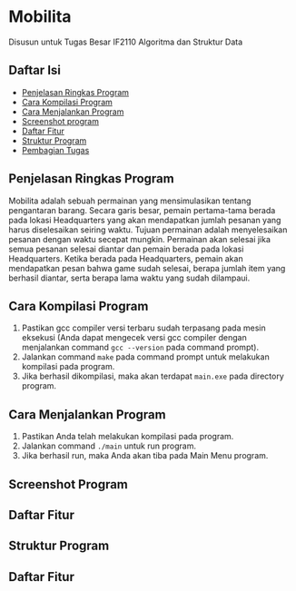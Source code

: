 # Mobilita
Disusun untuk Tugas Besar IF2110 Algoritma dan Struktur Data

## Daftar Isi
* [Penjelasan Ringkas Program](#penjelasan-ringkas)
* [Cara Kompilasi Program](#cara-kompilasi-program)
* [Cara Menjalankan Program](#cara-menjalankan-program)
* [Screenshot program](#screenshot-program)
* [Daftar Fitur](#daftar-fitur)
* [Struktur Program](#struktur-program)
* [Pembagian Tugas](#pembagian-tugas)

## Penjelasan Ringkas Program
Mobilita adalah sebuah permainan yang mensimulasikan tentang pengantaran barang. Secara garis besar, pemain pertama-tama berada pada lokasi Headquarters yang akan mendapatkan jumlah pesanan yang harus diselesaikan seiring waktu. Tujuan permainan  adalah menyelesaikan pesanan dengan waktu secepat mungkin. Permainan akan selesai jika semua pesanan selesai diantar dan pemain berada pada lokasi Headquarters. Ketika berada pada Headquarters, pemain akan mendapatkan pesan bahwa game sudah selesai, berapa jumlah item yang berhasil diantar, serta berapa lama waktu yang sudah dilampaui.

## Cara Kompilasi Program
1. Pastikan gcc compiler versi terbaru sudah terpasang pada mesin eksekusi (Anda dapat mengecek versi gcc compiler dengan menjalankan command `gcc --version` pada command prompt).
2. Jalankan command `make` pada command prompt untuk melakukan kompilasi pada program.
3. Jika berhasil dikompilasi, maka akan terdapat `main.exe` pada directory program.

## Cara Menjalankan Program
1. Pastikan Anda telah melakukan kompilasi pada program.
2. Jalankan command `./main` untuk run program.
3. Jika berhasil run, maka Anda akan tiba pada Main Menu program.

## Screenshot Program

## Daftar Fitur

## Struktur Program

## Daftar Fitur